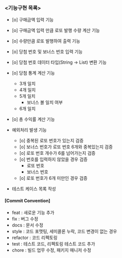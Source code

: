 ### <기능구현 목록>
- [o] 구매금액 입력 기능 

- [o] 구매금액 입력 만큼 로또 발행 수량 계산 기능

- [o] 수량만큼 로또 발행하여 출력 기능 

- [o] 당첨 번호 및 보너스 번호 입력 기능

- [o] 당첨 번호 데이터 타입(String -> List<Integer>) 변환 기능

- [o] 당첨 통계 계산 기능
  - 3개 일치 
  - 4개 일치
  - 5개 일치
    - 보너스 볼 일치 여부 
  - 6개 일치

- [o] 총 수익률 계산 기능

- 예외처리 발생 기능
  - [o] 중복된 로또 번호가 있는지 검증
  - [o] 보너스 번호가 로또 번호 6개와 중복있는지 검증
  - [o] 로또 번호 개수가 6를 넘어가는지 검증
  - [o] 번호를 입력하지 않았을 경우 검증
    - 로또 번호
    - 보너스 번호
  - [o] 로또 번호가 6개 미만인 경우 검증
  
- 테스트 케이스 목록 작성

#### [Commit Convention]
- feat : 새로운 기능 추가
- fix : 버그 수정
- docs : 문서 수정
- style : 코드 포맷팅, 세미콜론 누락, 코드 변경이 없는 경우
- refactor : 코드 리펙토링
- test : 테스트 코드, 리펙토링 테스트 코드 추가
- chore : 빌드 업무 수정, 패키지 매니저 수정